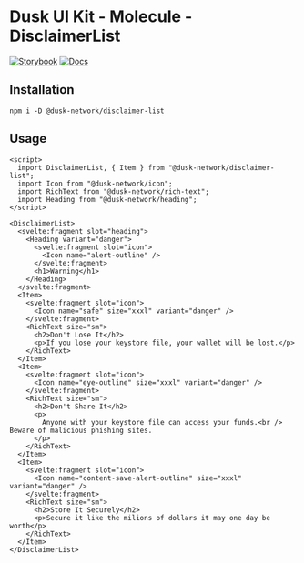 # Dusk UI Kit - Molecule - DisclaimerList

[![Storybook](https://img.shields.io/badge/Storybook-Component_Playground-%23FF4785?style=flat&logo=storybook)](https://dusk-network.github.io/dusk-ui-kit/?path=/story/components-atoms-disclaimer-list)
[![Docs](https://img.shields.io/badge/Documentation-%235E35CF?style=flat)](https://dusk-network.github.io/dusk-ui-kit/docs/components/atoms/disclaimer-list)

## Installation

```
npm i -D @dusk-network/disclaimer-list
```

## Usage

<!-- MARKDOWN-AUTO-DOCS:START (CODE:src=../../../examples/src/molecules/disclaimer-list/DisclaimerList_01.svelte) -->
<!-- The below code snippet is automatically added from ../../../examples/src/molecules/disclaimer-list/DisclaimerList_01.svelte -->
```svelte
<script>
  import DisclaimerList, { Item } from "@dusk-network/disclaimer-list";
  import Icon from "@dusk-network/icon";
  import RichText from "@dusk-network/rich-text";
  import Heading from "@dusk-network/heading";
</script>

<DisclaimerList>
  <svelte:fragment slot="heading">
    <Heading variant="danger">
      <svelte:fragment slot="icon">
        <Icon name="alert-outline" />
      </svelte:fragment>
      <h1>Warning</h1>
    </Heading>
  </svelte:fragment>
  <Item>
    <svelte:fragment slot="icon">
      <Icon name="safe" size="xxxl" variant="danger" />
    </svelte:fragment>
    <RichText size="sm">
      <h2>Don't Lose It</h2>
      <p>If you lose your keystore file, your wallet will be lost.</p>
    </RichText>
  </Item>
  <Item>
    <svelte:fragment slot="icon">
      <Icon name="eye-outline" size="xxxl" variant="danger" />
    </svelte:fragment>
    <RichText size="sm">
      <h2>Don't Share It</h2>
      <p>
        Anyone with your keystore file can access your funds.<br /> Beware of malicious phishing sites.
      </p>
    </RichText>
  </Item>
  <Item>
    <svelte:fragment slot="icon">
      <Icon name="content-save-alert-outline" size="xxxl" variant="danger" />
    </svelte:fragment>
    <RichText size="sm">
      <h2>Store It Securely</h2>
      <p>Secure it like the milions of dollars it may one day be worth</p>
    </RichText>
  </Item>
</DisclaimerList>
```
<!-- MARKDOWN-AUTO-DOCS:END -->
